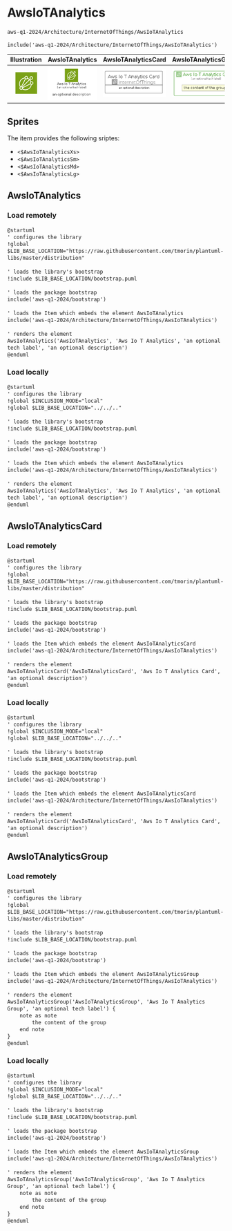 # AwsIoTAnalytics


```text
aws-q1-2024/Architecture/InternetOfThings/AwsIoTAnalytics
```

```text
include('aws-q1-2024/Architecture/InternetOfThings/AwsIoTAnalytics')
```



| Illustration | AwsIoTAnalytics | AwsIoTAnalyticsCard | AwsIoTAnalyticsGroup |
| :---: | :---: | :---: | :---: |
| ![illustration for Illustration](../../../aws-q1-2024/Architecture/InternetOfThings/AwsIoTAnalytics.png) | ![illustration for AwsIoTAnalytics](../../../aws-q1-2024/Architecture/InternetOfThings/AwsIoTAnalytics.Local.png) | ![illustration for AwsIoTAnalyticsCard](../../../aws-q1-2024/Architecture/InternetOfThings/AwsIoTAnalyticsCard.Local.png) | ![illustration for AwsIoTAnalyticsGroup](../../../aws-q1-2024/Architecture/InternetOfThings/AwsIoTAnalyticsGroup.Local.png) |



## Sprites
The item provides the following sriptes:

- `<$AwsIoTAnalyticsXs>`
- `<$AwsIoTAnalyticsSm>`
- `<$AwsIoTAnalyticsMd>`
- `<$AwsIoTAnalyticsLg>`





## AwsIoTAnalytics

### Load remotely
```plantuml
@startuml
' configures the library
!global $LIB_BASE_LOCATION="https://raw.githubusercontent.com/tmorin/plantuml-libs/master/distribution"

' loads the library's bootstrap
!include $LIB_BASE_LOCATION/bootstrap.puml

' loads the package bootstrap
include('aws-q1-2024/bootstrap')

' loads the Item which embeds the element AwsIoTAnalytics
include('aws-q1-2024/Architecture/InternetOfThings/AwsIoTAnalytics')

' renders the element
AwsIoTAnalytics('AwsIoTAnalytics', 'Aws Io T Analytics', 'an optional tech label', 'an optional description')
@enduml
```

### Load locally
```plantuml
@startuml
' configures the library
!global $INCLUSION_MODE="local"
!global $LIB_BASE_LOCATION="../../.."

' loads the library's bootstrap
!include $LIB_BASE_LOCATION/bootstrap.puml

' loads the package bootstrap
include('aws-q1-2024/bootstrap')

' loads the Item which embeds the element AwsIoTAnalytics
include('aws-q1-2024/Architecture/InternetOfThings/AwsIoTAnalytics')

' renders the element
AwsIoTAnalytics('AwsIoTAnalytics', 'Aws Io T Analytics', 'an optional tech label', 'an optional description')
@enduml
```

## AwsIoTAnalyticsCard

### Load remotely
```plantuml
@startuml
' configures the library
!global $LIB_BASE_LOCATION="https://raw.githubusercontent.com/tmorin/plantuml-libs/master/distribution"

' loads the library's bootstrap
!include $LIB_BASE_LOCATION/bootstrap.puml

' loads the package bootstrap
include('aws-q1-2024/bootstrap')

' loads the Item which embeds the element AwsIoTAnalyticsCard
include('aws-q1-2024/Architecture/InternetOfThings/AwsIoTAnalytics')

' renders the element
AwsIoTAnalyticsCard('AwsIoTAnalyticsCard', 'Aws Io T Analytics Card', 'an optional description')
@enduml
```

### Load locally
```plantuml
@startuml
' configures the library
!global $INCLUSION_MODE="local"
!global $LIB_BASE_LOCATION="../../.."

' loads the library's bootstrap
!include $LIB_BASE_LOCATION/bootstrap.puml

' loads the package bootstrap
include('aws-q1-2024/bootstrap')

' loads the Item which embeds the element AwsIoTAnalyticsCard
include('aws-q1-2024/Architecture/InternetOfThings/AwsIoTAnalytics')

' renders the element
AwsIoTAnalyticsCard('AwsIoTAnalyticsCard', 'Aws Io T Analytics Card', 'an optional description')
@enduml
```

## AwsIoTAnalyticsGroup

### Load remotely
```plantuml
@startuml
' configures the library
!global $LIB_BASE_LOCATION="https://raw.githubusercontent.com/tmorin/plantuml-libs/master/distribution"

' loads the library's bootstrap
!include $LIB_BASE_LOCATION/bootstrap.puml

' loads the package bootstrap
include('aws-q1-2024/bootstrap')

' loads the Item which embeds the element AwsIoTAnalyticsGroup
include('aws-q1-2024/Architecture/InternetOfThings/AwsIoTAnalytics')

' renders the element
AwsIoTAnalyticsGroup('AwsIoTAnalyticsGroup', 'Aws Io T Analytics Group', 'an optional tech label') {
    note as note
        the content of the group
    end note
}
@enduml
```

### Load locally
```plantuml
@startuml
' configures the library
!global $INCLUSION_MODE="local"
!global $LIB_BASE_LOCATION="../../.."

' loads the library's bootstrap
!include $LIB_BASE_LOCATION/bootstrap.puml

' loads the package bootstrap
include('aws-q1-2024/bootstrap')

' loads the Item which embeds the element AwsIoTAnalyticsGroup
include('aws-q1-2024/Architecture/InternetOfThings/AwsIoTAnalytics')

' renders the element
AwsIoTAnalyticsGroup('AwsIoTAnalyticsGroup', 'Aws Io T Analytics Group', 'an optional tech label') {
    note as note
        the content of the group
    end note
}
@enduml
```

